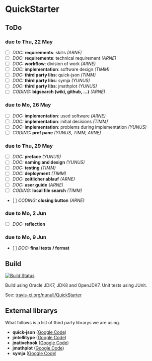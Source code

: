 QuickStarter
============

ToDo
----

### due to Thu, 22 May

* [ ] *DOC:* **requirements**: skills *(ARNE)*
* [ ] *DOC:* **requirements**: technical requirement *(ARNE)*
* [ ] *DOC:* **workflow**: division of work *(ARNE)*
* [ ] *DOC:* **implementation**: software design *(TIMM)*
* [ ] *DOC:* **third party libs**: quick-json *(TIMM)*
* [ ] *DOC:* **third party libs**: symja *(YUNUS)*
* [ ] *DOC:* **third party libs**: jmathplot *(YUNUS)*
* [ ] *CODING:* **bigsearch (wiki, github, ...)** *(ARNE)*

### due to Mo, 26 May

* [ ] *DOC:* **implementation**: used software *(ARNE)*
* [ ] *DOC:* **implementation**: initial decisions *(TIMM)*
* [ ] *DOC:* **implementation**: problems during implementation *(YUNUS)*
* [ ] *CODING:* **pref pane** *(YUNUS, TIMM, ARNE)*

### due to Thu, 29 May

* [ ] *DOC:* **preface** *(YUNUS)*
* [ ] *DOC:* **naming and design** *(YUNUS)*
* [ ] *DOC:* **testing** *(TIMM)*
* [ ] *DOC:* **deployment** *(TIMM)*
* [ ] *DOC:* **zeitlicher ablauf** *(ARNE)*
* [ ] *DOC:* **user guide** *(ARNE)*
* [ ] *CODING:* **local file search** *(TIMM)*
* [ ] *CODING:* **closing button** *(ARNE)*

### due to Mo, 2 Jun

* [ ] *DOC:* **reflection**

### due to Mo, 9 Jun

* [ ] *DOC:* **final texts / format**

Build
-----

[![Build Status](https://travis-ci.org/nunull/QuickStarter.svg?branch=master)](https://travis-ci.org/nunull/QuickStarter)

Build using Oracle JDK7, JDK8 and OpenJDK7. Unit tests using JUnit.

See: [travis-ci.org/nunull/QuickStarter](https://travis-ci.org/nunull/QuickStarter)

External librarys
-----------------

What follows is a list of third party librarys we are using.

* **quick-json** ([Google Code](https://code.google.com/p/quick-json/))
* **jintellitype** ([Google Code](https://code.google.com/p/jintellitype/))
* **jnativehook** ([Google Code](https://code.google.com/p/jnativehook/))
* **jmathplot** ([Google Code](https://code.google.com/p/jmathplot/))
* **symja** ([Google Code](https://code.google.com/p/symja/))
